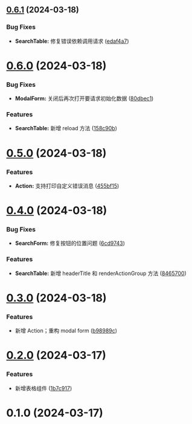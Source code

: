 ## [0.6.1](https://gitee.com/bzone/widgets-v3/compare/v0.6.0...v0.6.1) (2024-03-18)


### Bug Fixes

* **SearchTable:** 修复错误依赖调用请求 ([edaf4a7](https://gitee.com/bzone/widgets-v3/commits/edaf4a7b7a4267d5183e998878a3644d12f1dde4))



# [0.6.0](https://gitee.com/bzone/widgets-v3/compare/v0.5.0...v0.6.0) (2024-03-18)


### Bug Fixes

* **ModalForm:** 关闭后再次打开要请求初始化数据 ([80dbec1](https://gitee.com/bzone/widgets-v3/commits/80dbec11293898848e42be2e40b01f99d1dba6ac))


### Features

* **SearchTable:** 新增 reload 方法 ([158c90b](https://gitee.com/bzone/widgets-v3/commits/158c90b28f80e16c97b218365ad1ec760835809f))



# [0.5.0](https://gitee.com/bzone/widgets-v3/compare/v0.4.0...v0.5.0) (2024-03-18)


### Features

* **Action:** 支持打印自定义错误消息 ([455bf15](https://gitee.com/bzone/widgets-v3/commits/455bf157fdaee2635d3d4d0d33fafee3e574ba21))



# [0.4.0](https://gitee.com/bzone/widgets-v3/compare/v0.3.0...v0.4.0) (2024-03-18)


### Bug Fixes

* **SearchForm:** 修复按钮的位置问题 ([6cd9743](https://gitee.com/bzone/widgets-v3/commits/6cd974331ad174c371bd62cafa4af6c099808a60))


### Features

* **SearchTable:** 新增 headerTitle 和 renderActionGroup 方法 ([8465700](https://gitee.com/bzone/widgets-v3/commits/8465700213d2237da572da86841c02108a52420d))



# [0.3.0](https://gitee.com/bzone/widgets-v3/compare/v0.2.0...v0.3.0) (2024-03-18)


### Features

* 新增 Action；重构 modal form ([b98989c](https://gitee.com/bzone/widgets-v3/commits/b98989cb7211f258537267ff4db985bdbc527ae0))



# [0.2.0](https://gitee.com/bzone/widgets-v3/compare/v0.1.0...v0.2.0) (2024-03-17)


### Features

* 新增表格组件 ([1b7c917](https://gitee.com/bzone/widgets-v3/commits/1b7c91734cb5595e21bdbbc7d10ea08cf8c5cb18))



# 0.1.0 (2024-03-17)



